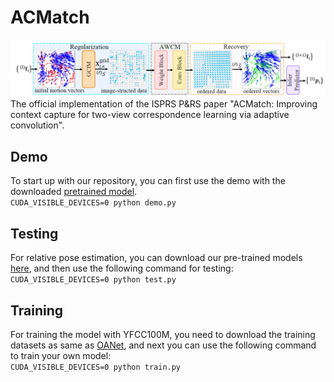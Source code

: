 # ACMatch
![Framework](https://github.com/ShineFox/ACMatch/blob/main/framework.png)  
The official implementation of the ISPRS P&amp;RS paper "ACMatch: Improving context capture for two-view correspondence learning via adaptive convolution".

## Demo
To start up with our repository, you can first use the demo with the downloaded [pretrained model](https://drive.google.com/drive/folders/18TIQ3E_Vj95tF8u7wQECkTxX0wWjS6NB?usp=drive_link).  
  `CUDA_VISIBLE_DEVICES=0 python demo.py`

## Testing
For relative pose estimation, you can download our pre-trained models [here](https://drive.google.com/drive/folders/18TIQ3E_Vj95tF8u7wQECkTxX0wWjS6NB?usp=drive_link), and then use the following command for testing:  
  `CUDA_VISIBLE_DEVICES=0 python test.py`

## Training
For training the model with YFCC100M, you need to download the training datasets as same as [OANet](https://github.com/zjhthu/OANet), and next you can use the following command to train your own model:  
  `CUDA_VISIBLE_DEVICES=0 python train.py`

